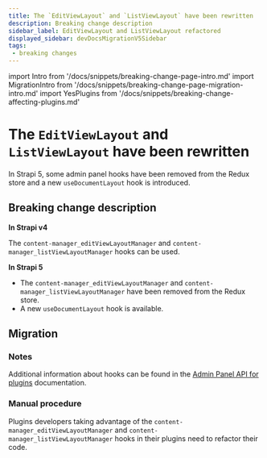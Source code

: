 ```yaml
---
title: The `EditViewLayout` and `ListViewLayout` have been rewritten
description: Breaking change description
sidebar_label: EditViewLayout and ListViewLayout refactored
displayed_sidebar: devDocsMigrationV5Sidebar
tags:
 - breaking changes
---
```


import Intro from '/docs/snippets/breaking-change-page-intro.md'
import MigrationIntro from '/docs/snippets/breaking-change-page-migration-intro.md'
import YesPlugins from '/docs/snippets/breaking-change-affecting-plugins.md'

# The `EditViewLayout` and `ListViewLayout` have been rewritten

In Strapi 5, some admin panel hooks have been removed from the Redux store and a new `useDocumentLayout` hook is introduced.

<Intro />

<YesPlugin />

## Breaking change description

<SideBySideContainer>

<SideBySideColumn>

**In Strapi v4**

The `content-manager_editViewLayoutManager` and `content-manager_listViewLayoutManager` hooks can be used.

</SideBySideColumn>

<SideBySideColumn>

**In Strapi 5**

- The `content-manager_editViewLayoutManager` and `content-manager_listViewLayoutManager` have been removed from the Redux store.
- A new `useDocumentLayout` hook is available.

</SideBySideColumn>

</SideBySideContainer>

## Migration

<MigrationIntro />

### Notes

Additional information about hooks can be found in the [Admin Panel API for plugins](/dev-docs/api/plugins/admin-panel-api#hooks-api) documentation.

### Manual procedure

Plugins developers taking advantage of the `content-manager_editViewLayoutManager` and `content-manager_listViewLayoutManager` hooks in their plugins need to refactor their code.
